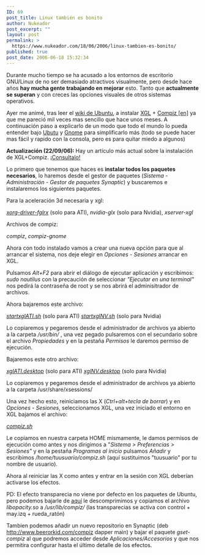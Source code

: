 ```yaml
---
ID: 69
post_title: Linux también es bonito
author: Nukeador
post_excerpt: ""
layout: post
permalink: >
  https://www.nukeador.com/18/06/2006/linux-tambien-es-bonito/
published: true
post_date: 2006-06-18 15:32:34
---
```

Durante mucho tiempo se ha acusado a los entornos de escritorio GNU/Linux de no ser demasiado atractivos visualmente, pero desde hace años <strong>hay mucha gente trabajando en mejorar</strong> esto. Tanto que <strong>actualmente se superan</strong> y con creces las opciones visuales de otros sistemas operativos.

Ayer me animé, tras leer el <a title="Wiki - Ubuntu" href="https://wiki.ubuntu.com/">wiki de Ubuntu</a>, a instalar <a title="Wikipedia - XGL" href="http://es.wikipedia.org/wiki/Xgl">XGL</a> + <a title="Wikipedia - Compiz" href="http://en.wikipedia.org/wiki/Compiz">Compiz [en]</a> ya que me pareció mil veces mas sencillo que hace unos meses. A continuación paso a explicarlo de un modo que todo el mundo lo pueda entender bajo <a title="Wikipedia - Ubuntu" href="http://es.wikipedia.org/wiki/Ubuntu_Linux">Ubutu</a> y <a title="Wikipedia - Gnome" href="http://es.wikipedia.org/wiki/Gnome">Gnome</a> para simplificarlo más (todo se puede hacer mas fácil y rapido con la consola, pero es para quitar miedo a algunos)

<strong>Actualización (22/09/06): </strong>Hay un artículo más actual sobre la instalación de XGL+Compiz. <a title="Estado de Xgl y compiz" href="http://www.nukeador.com/22/09/2006/estado-de-xgl-y-compiz/">¡Consultalo! </a>
<!--more-->

Lo primero que tenemos que haces es <strong>instalar todos los paquetes necesarios</strong>, lo haremos desde el gestor de paquetes (<em>Sistema - Administración - Gestor de paquetes Synaptic</em>) y buscaremos e instalaremos los siguientes paquetes.

Para la aceleración 3d necesaria y xgl:

<em><a title="Descripción del proceso completo" href="https://wiki.ubuntu.com/BinaryDriverHowto/ATI#head-9b196ef5b0179b5fa80bf8bcc77f63def410c367">xorg-driver-fglrx</a></em> (solo para ATI), <em>nvidia-glx</em> (solo para Nvidia), <em>xserver-xgl</em>

Archivos de compiz:

<em> compiz</em>, <em>compiz-gnome</em>

Ahora con todo instalado vamos a crear una nueva opción para que al arrancar el sistema, nos deje elegir en <em>Opciones - Sesiones </em>arrancar en XGL.

Pulsamos <em>Alt+F2</em> para abrir el diálogo de ejecutar aplicación y escribimos: <em>sudo nautilus </em>con la precaución de seleccionar <em>"Ejecutar en una terminal" </em>nos pedirá la contraseña de root y se nos abrirá el adminisitrador de archivos.

Ahora bajaremos este archivo:

<em><a href="http://www.nukeador.com/./archivos/startxglATI.sh">startxglATI.sh</a></em> (solo para ATI) <em><a href="http://www.nukeador.com/./archivos/startxglNV.sh">startxglNV.sh</a></em> (solo para Nvidia)

Lo copiaremos y pegaremos desde el administrador de archivos ya abierto a la carpeta <em>/usr/bin/</em> , una vez pegado pulsaremos con el secundario sobre el archivo <em>Propiedades</em> y en la pestaña <em>Permisos</em> le daremos permiso de ejecución.

Bajaremos este otro archivo:

<em><a href="http://www.nukeador.com/./archivos/xglATI.desktop">xglATI.desktop</a> </em>(solo para ATI)<em> <a href="http://www.nukeador.com/./archivos/xglNV.desktop">xglNV.desktop</a></em> (solo para Nvidia)

Lo copiaremos y pegaremos desde el administrador de archivos ya abierto a la carpeta /usr/share/xsessions/

Una vez hecho esto, reiniciamos las X (<em>Ctrl+alt+tecla de borrar</em>) y en <em>Opciones - Sesiones</em>, seleccionamos XGL, una vez iniciado el entorno en XGL bajamos el archivo:

<em><a href="http://www.nukeador.com/./archivos/compiz.sh">compiz.sh</a></em>

Le copiamos en nuestra carpeta HOME mismamente, le damos permisos de ejecución como antes y nos dirigimos a "<em>Sistema > Preferencias > Sesiones" </em>y en la pestaña <em>Programas al inicio</em> pulsamos <em>Añadir</em> y escribimos <em>/home/tuusuario/compiz.sh</em> (aquí sustituimos "tuusuario" por tu nombre de usuario).

Ahora al reiniciar las X como antes y entrar en la sesión con XGL deberían activarse los efectos.

PD: El efecto transparecia no viene por defecto en los paquetes de Ubuntu, pero podemos bajarle de <a title="Opacity Plugin" href="http://www.downwithnumbers.com/files/compiz_opacity.tar.gz">aquí</a> le descomprimimos y copiamos el archivo <em>libopacity.so</em> a <em>/usr/lib/compiz/</em> (las transparecias se activa con control + may.izq + rueda_ratón)

Tambien podemos añadir un nuevo repositorio en Synaptic (deb http://www.beerorkid.com/compiz dapper main) y bajar el paquete <em>gset-compiz  </em>al que podremos acceder desde <em>Aplicaciones/Accesorios  </em>y que nos permitira configurar hasta el último detalle de los efectos.
